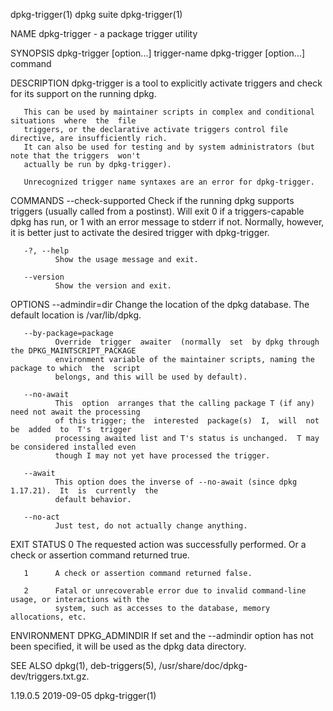 dpkg-trigger(1)                               dpkg suite                               dpkg-trigger(1)

NAME
       dpkg-trigger - a package trigger utility

SYNOPSIS
       dpkg-trigger [option...] trigger-name
       dpkg-trigger [option...] command

DESCRIPTION
       dpkg-trigger is a tool to explicitly activate triggers and check for its support on the running
       dpkg.

       This can be used by maintainer scripts in complex and conditional  situations  where  the  file
       triggers, or the declarative activate triggers control file directive, are insufficiently rich.
       It can also be used for testing and by system administrators (but note that the triggers  won't
       actually be run by dpkg-trigger).

       Unrecognized trigger name syntaxes are an error for dpkg-trigger.

COMMANDS
       --check-supported
              Check  if the running dpkg supports triggers (usually called from a postinst). Will exit
              0 if a triggers-capable dpkg has run, or 1 with an  error  message  to  stderr  if  not.
              Normally, however, it is better just to activate the desired trigger with dpkg-trigger.

       -?, --help
              Show the usage message and exit.

       --version
              Show the version and exit.

OPTIONS
       --admindir=dir
              Change the location of the dpkg database. The default location is /var/lib/dpkg.

       --by-package=package
              Override  trigger  awaiter  (normally  set  by dpkg through the DPKG_MAINTSCRIPT_PACKAGE
              environment variable of the maintainer scripts, naming the package to which  the  script
              belongs, and this will be used by default).

       --no-await
              This  option  arranges that the calling package T (if any) need not await the processing
              of this trigger; the  interested  package(s)  I,  will  not  be  added  to  T's  trigger
              processing awaited list and T's status is unchanged.  T may be considered installed even
              though I may not yet have processed the trigger.

       --await
              This option does the inverse of --no-await (since dpkg 1.17.21).  It  is  currently  the
              default behavior.

       --no-act
              Just test, do not actually change anything.

EXIT STATUS
       0      The  requested  action  was  successfully  performed.   Or  a check or assertion command
              returned true.

       1      A check or assertion command returned false.

       2      Fatal or unrecoverable error due to invalid command-line usage, or interactions with the
              system, such as accesses to the database, memory allocations, etc.

ENVIRONMENT
       DPKG_ADMINDIR
              If  set  and  the  --admindir option has not been specified, it will be used as the dpkg
              data directory.

SEE ALSO
       dpkg(1), deb-triggers(5), /usr/share/doc/dpkg-dev/triggers.txt.gz.

1.19.0.5                                      2019-09-05                               dpkg-trigger(1)
